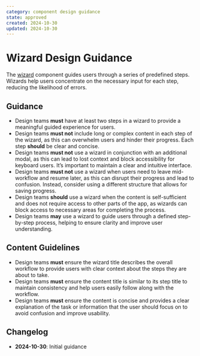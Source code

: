```yaml
---
category: component design guidance
state: approved
created: 2024-10-30
updated: 2024-10-30
---
```


# Wizard Design Guidance

The [wizard](https://clarity.design/documentation/wizard) component guides users through a series of predefined steps. Wizards help users concentrate on the necessary input for each step, reducing the likelihood of errors.

## Guidance

- Design teams **must** have at least two steps in a wizard to provide a meaningful guided experience for users.
- Design teams **must not** include long or complex content in each step of the wizard, as this can overwhelm users and hinder their progress. Each step **should** be clear and concise.
- Design teams **must not** use a wizard in conjunction with an additional modal, as this can lead to lost context and block accessibility for keyboard users. It’s important to maintain a clear and intuitive interface.
- Design teams **must not** use a wizard when users need to leave mid-workflow and resume later, as this can disrupt their progress and lead to confusion. Instead, consider using a different structure that allows for saving progress.
- Design teams **should** use a wizard when the content is self-sufficient and does not require access to other parts of the app, as wizards can block access to necessary areas for completing the process.
- Design teams **may** use a wizard to guide users through a defined step-by-step process, helping to ensure clarity and improve user understanding.

## Content Guidelines

- Design teams **must** ensure the wizard title describes the overall workflow to provide users with clear context about the steps they are about to take.
- Design teams **must** ensure the content title is similar to its step title to maintain consistency and help users easily follow along with the workflow.
- Design teams **must** ensure the content is concise and provides a clear explanation of the task or information that the user should focus on to avoid confusion and improve usability.

## Changelog

- **2024-10-30**: Initial guidance
